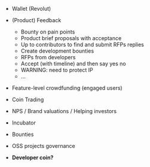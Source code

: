 
- Wallet (Revolut)
- (Product) Feedback
	- Bounty on pain points
	- Product brief proposals with acceptance
	- Up to contributors to find and submit RFPs replies
	- Create development bounties
	- RFPs from developers
	- Accept (with timeline) and then say yes no
	- WARNING: need to protect IP
	- ...
- Feature-level crowdfunding (engaged users)
- Coin Trading
- NPS / Brand valuations / Helping investors
- Incubator
- Bounties
- OSS projects governance

- **Developer coin?**
